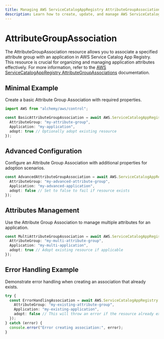 ```yaml
---
title: Managing AWS ServiceCatalogAppRegistry AttributeGroupAssociations with Alchemy
description: Learn how to create, update, and manage AWS ServiceCatalogAppRegistry AttributeGroupAssociations using Alchemy Cloud Control.
---
```


# AttributeGroupAssociation

The AttributeGroupAssociation resource allows you to associate a specified attribute group with an application in AWS Service Catalog App Registry. This resource is crucial for organizing and managing application attributes effectively. For more information, refer to the [AWS ServiceCatalogAppRegistry AttributeGroupAssociations](https://docs.aws.amazon.com/servicecatalogappregistry/latest/userguide/) documentation.

## Minimal Example

Create a basic Attribute Group Association with required properties.

```ts
import AWS from "alchemy/aws/control";

const BasicAttributeGroupAssociation = await AWS.ServiceCatalogAppRegistry.AttributeGroupAssociation("BasicAssociation", {
  AttributeGroup: "my-attribute-group",
  Application: "my-application",
  adopt: true // Optionally adopt existing resource
});
```

## Advanced Configuration

Configure an Attribute Group Association with additional properties for adoption scenarios.

```ts
const AdvancedAttributeGroupAssociation = await AWS.ServiceCatalogAppRegistry.AttributeGroupAssociation("AdvancedAssociation", {
  AttributeGroup: "my-advanced-attribute-group",
  Application: "my-advanced-application",
  adopt: false // Set to false to fail if resource exists
});
```

## Attributes Management

Use the Attribute Group Association to manage multiple attributes for an application.

```ts
const MultiAttributeGroupAssociation = await AWS.ServiceCatalogAppRegistry.AttributeGroupAssociation("MultiAssociation", {
  AttributeGroup: "my-multi-attribute-group",
  Application: "my-multi-application",
  adopt: true // Adopt existing resource if applicable
});
```

## Error Handling Example

Demonstrate error handling when creating an association that already exists.

```ts
try {
  const ErrorHandlingAssociation = await AWS.ServiceCatalogAppRegistry.AttributeGroupAssociation("ErrorHandlingAssociation", {
    AttributeGroup: "my-existing-attribute-group",
    Application: "my-existing-application",
    adopt: false // This will throw an error if the resource already exists
  });
} catch (error) {
  console.error("Error creating association:", error);
}
```
